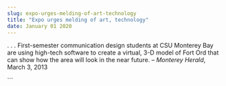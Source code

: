 ```yaml
---
slug: expo-urges-melding-of-art-technology
title: "Expo urges melding of art, technology"
date: January 01 2020
---
```


 
<p>
  . . . First-semester communication design students at CSU Monterey Bay are
  using high-tech software to create a virtual, 3-D model of Fort Ord that can
  show how the area will look in the near future. – <em>Monterey Herald</em>,
  March 3, 2013
</p>
```
